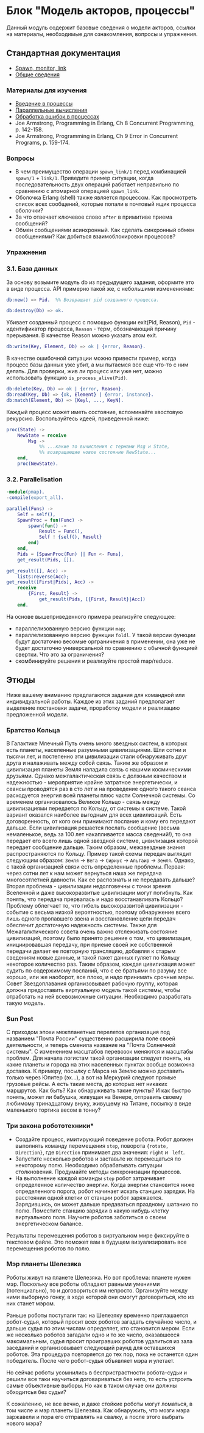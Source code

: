 # Блок "Модель акторов, процессы"

Данный модуль содержит базовые сведения о модели акторов, ссылки на материалы,
необходимые для ознакомления, вопросы и упражнения.

## Стандартная документация

 - [Spawn, monitor, link](http://erlang.org/doc/man/erlang.html)
 - [Общие сведения](http://erlang.org/doc/reference_manual/processes.html)

### Материалы для изучения

 - [Введение в
   процессы](http://learnyousomeerlang.com/the-hitchhikers-guide-to-concurrency)
 - [Параллельные
   вычисления](http://learnyousomeerlang.com/more-on-multiprocessing)
 - [Обработка ошибок в
   процессах](http://learnyousomeerlang.com/errors-and-processes)
 - Joe Armstrong, Programming in Erlang, Ch 8 Concurrent Programming, p.
   142-158.
 - Joe Armstrong, Programming in Erlang, Ch 9 Error in Concurrent Programs, p.
   159-174.

### Вопросы

 - В чем преимущество операции `spawn_link/1` перед комбинацией `spawn/1` +
   `link/1`. Приведите пример ситуации, когда последовательность двух операций
   работает неправильно по сравнению с атомарной операцией `spawn_link`.
 - Оболочка Erlang (shell) также является процессом. Как просмотреть список всех
   сообщений, которые попали в почтовый ящик процесса оболочки?
 - За что отвечает ключевое слово `after` в примитиве приема сообщений?
 - Обмен сообщениями асинхронный. Как сделать синхронный обмен сообщениями? Как
   добиться взаимоблокировки процессов?

### Упражнения

### 3.1. База данных
За основу возьмите модуль db из предыдущего задания, оформите это в виде
процесса. API примерно такой же, с небольшими изменениями:

```erlang
db:new() => Pid.  %% Возвращает pid созданного процесса.
```

```erlang
db:destroy(Db) => ok.
```
Убивает созданный процесс с помощью функции exit(Pid, Reason),
`Pid` - идентификатор процесса,
`Reason` - терм, обозначающий причину прерывания.
В качестве Reason можно указать атом exit.

```erlang
db:write(Key, Element, Db) => ok | {error, Reason}. 
```

В качестве ошибочной ситуации можно привести пример, когда процесс базы данных
уже убит, а мы пытаемся все еще что-то с ним делать. Для проверки, жив ли
процесс или уже нет, можно использовать функцию `is_process_alive(Pid)`.

```erlang
db:delete(Key, Db) => ok | {error, Reason}.
db:read(Key, Db) => {ok, Element} | {error, instance}.
db:match(Element, Db) => [Keyl, ..., KeyN].
```

Каждый процесс может иметь состояние, вспоминайте хвостовую рекурсию.
Воспользуйтесь идеей, приведенной ниже:

```erlang
proc(State) ->
    NewState = receive
        Msg ->
            %% ...какие то вычисления с термами Msg и State,
            %% возвращающие новое состояние NewState...
    end,
    proc(NewState).
```

### 3.2. Parallelisation

```erlang
-module(pmap).
-compile(export_all).

parallel(Funs) ->
    Self = self(),
    SpawnProc = fun(Func) ->
        spawn(fun() ->
            Result = Func(),
            Self ! {self(), Result}
        end)
    end,
    Pids = [SpawnProc(Fun) || Fun <- Funs],
    get_result(Pids, []).

get_result([], Acc) ->
    lists:reverse(Acc);
get_result([First|Pids], Acc) ->
    receive
        {First, Result} ->
            get_result(Pids, [{First, Result}|Acc])
    end.
```

На основе вышеприведенного примера реализуйте следующее:
 - параллелизованную версию функции `map`;
 - параллелизованную версию функции `foldl`. У такой версии функции будут
   достаточно весомые орграничения в применении, она уже не будет достаточно
   универсальной по сравнению с обычной функцией свертки. Что это за
   ограничения?
 - скомбинируйте решения и реализуйте простой map/reduce.

## Этюды

Ниже вашему вниманию предлагаются задания для командной или индивидуальной
работы. Каждое из этих заданий предполагает выделение постановки задачи,
проработку модели и реализацию предложенной модели.

### Братство Кольца
В Галактике Млечный Путь очень много звездных систем, в которых есть планеты,
населенные разумными цивилизациями. Шли сотни и тысячи лет, и постепенно эти
цивилизации стали обнаруживать друг друга и налаживать между собой связь.  Таким
же образом и цивилизация планеты Земля наладила связь с нашими космическими
друзьями. Однако межгалактическая связь с должным качеством и надежностью -
мероприятие крайне затратное энергетически, и сеансы проводятся раз в сто лет и
на проведение одного такого сеанса расходуется энергия всей планеты плюс части
Солнечной системы. Со временем организовалось Великое Кольцо - связь между
цивилизациями передается по Кольцу, от системы к системе.  Такой вариант
оказался наиболее выгодным для всех цивилизаций. Есть договоренность, от кого
они принимают послание и кому его передают дальше. Если цивилизация решается
послать сообщение (весьма немаленькое, ведь за 100 лет накапливается масса
сведений!), то она передает его всего лишь одной звездной системе, цивилизация
которой передает сообщение дальше. Таким образом, межзвездные знания
распространяются по Кольцу. Пример такой схемы передач выглядит следующим
образом: `Земля` -> `Вега` -> `Сириус` -> `Альтаир` -> `Земля`.  Однако, с такой
организацией связи есть определенные проблемы. Первая: через сотни лет к нам
может вернуться наша же передача многосотлетней давности. Как ее распознать и не
передавать дальше?  Вторая проблема - цивилизации недолговечны с точки зрения
Вселенной и даже высокоразвитые цивилизации могут погибнуть. Как понять, что
передача прервалась и надо восстанавливать Кольцо? Проблему облегчает то, что
гибель высокоразвитой цивилизации - событие с весьма низкой вероятностью,
поэтому обнаружение всего лишь одного пропавшего звена и восстановление цепи
передач обеспечит достаточную надежность системы. Также для Межагалктического
совета очень важно отслеживать состояние цивилизаций, поэтому было принято
решение о том, что цивилизация, инициировавшая передачу, при приеме своей же
собственной передачи делает ее повторную трансляцию, добавляя к старым сведениям
новые данные, и такой пакет данных гуляет по Кольцу некоторое количество раз.
Таким образом, каждая цивилизация может судить по содержимому посланий, что с ее
братьями по разуму все хорошо, или же наоборот, все плохо, и надо принимать
срочные меры. Совет Звездоплавания организовывает рабочую группу, которая должна
предоставить виртуальную модель такой системы, чтобы отработать на ней
всевозможные ситуации. Необходимо разработать такую модель.

### Sun Post
С приходом эпохи межпланетных перелетов организация под названием "Почта России"
существенно расширила поле своей деятельности, и теперь сменила название на
"Почта Солнечной системы". C изменением масштабов перевозок меняются и масштабы
проблем. Для начала логистам такой организации следует понять, на какие планеты
и города на этих населенных пунктах вообще возможна доставка. К примеру, посылку
с Марса на Землю можно доставить только через Юпитер (эх...), а вот на Меркурий
следуют прямые грузовые рейсы. А есть такие места, до которых нет никаких
маршрутов. Как быть? Как обнаруживать такие пункты? И как быстро понять, может
ли бабушка, живущая на Венере, отправить своему любимому тринадцатому внуку,
живущему на Титане, посылку в виде маленького тортика весом в тонну?

### Три закона робототехники\*
 - Создайте процесс, имитирующий поведение робота. Робот должен выполнять
   команду перемещения `step`, поворота `{rotate, Direction}`, где `Direction`
   принимает два значения: `right` и ` left`.
 - Запустите несколько роботов и заставьте их перемещаться по некоторому полю.
   Необходимо обрабатывать ситуации столкновения. Продумайте методы
   синхронизации процессов.
 - На выполнение каждой команды `step` робот затрачивает определенное количество
   энергии. Когда энергии становится ниже определенного порога, робот начинает
   искать станцию зарядки. На расстоянии одной клетки от станции робот
   заряжается. Зарядившись, он может дальше предаваться праздному шатанию по
   полю. Поместите станцию зарядки в какую нибудь клетку
   виртуального поля. Научите роботов заботиться о своем энергетическом балансе.

Результаты перемещения роботов в виртуальном мире фиксируйте в текстовом файле.
Это поможет вам в будущем визуализировать все перемещения роботов по полю.

### Мэр планеты Шелезяка
Роботы живут на планете Шелезяка. Но вот проблема: планете нужен мэр.  Поскольку
все роботы обладают равными умениями (потенциально), то и договориться им
непросто. Организуйте между ними выборную гонку, в ходе которой они смогут
договориться, кто из них станет мэром.

Раньше роботы поступали так: на Шелезяку временно приглашается робот-судья,
который просит всех роботов загадать случайное число, и дальше судья по этим
числам определяет, кто становится мером. Если же несколько роботов загадали одно
и то же число, оказавшееся максимальным, судья просит проигравших роботов
удалиться из зала заседаний и организовывает следующий раунд для оставшихся
роботов. Эта процедура повторяется до тех пор, пока не останется один
победитель. После чего робот-судья объявляет мэра и улетает.

Но сейчас роботы усомнились в беспристрастности робота-судьи и решили все таки
научиться договариваться без него, то есть устроить самые объективные выборы. Но
как в таком случае они должны обходитсья без судьи?

К сожалению, не все вечно, и даже стойкие роботы могут ломаться, в том числе и
мэр планеты Шелезяка. Как обнаружить, что мозги мэра заржавели и пора его
отправлять на свалку, а после этого выбрать нового мэра?
